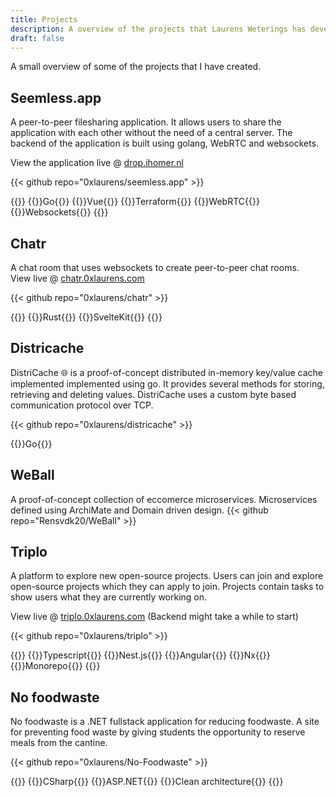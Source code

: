 ```yaml
---
title: Projects
description: A overview of the projects that Laurens Weterings has developed.
draft: false
---
```


A small overview of some of the projects that I have created.

## Seemless.app


A peer-to-peer filesharing application. It allows users to share the application with each other without the need of a central server. The backend of the application is built using golang, WebRTC and websockets.

View the application live @ [drop.ihomer.nl](https://drop.ihomer.nl)

{{< github repo="0xlaurens/seemless.app" >}}

{{<keywordList>}}
{{<keyword>}}Go{{</keyword>}}
{{<keyword>}}Vue{{</keyword>}}
{{<keyword>}}Terraform{{</keyword>}}
{{<keyword>}}WebRTC{{</keyword>}}
{{<keyword>}}Websockets{{</keyword>}}
{{</keywordList>}}

## Chatr
A chat room that uses websockets to create peer-to-peer chat rooms.  
View live @ [chatr.0xlaurens.com](https://chatr.0xlaurens.com)

{{< github repo="0xlaurens/chatr" >}}

{{<keywordList>}}
{{<keyword>}}Rust{{</keyword>}}
{{<keyword>}}SvelteKit{{</keyword>}}
{{</keywordList>}}

## Districache
DistriCache 🌐 is a proof-of-concept distributed in-memory key/value cache implemented implemented using go. It provides several methods for storing, retrieving and deleting values. DistriCache uses a custom byte based communication protocol over TCP.

{{< github repo="0xlaurens/districache" >}}

{{<keyword>}}Go{{</keyword>}}

## WeBall
A proof-of-concept collection of eccomerce microservices. Microservices defined using ArchiMate and Domain driven design.
{{< github repo="Rensvdk20/WeBall" >}}


## Triplo
A platform to explore new open-source projects. Users can join and explore open-source projects which they can apply to join. Projects contain tasks to show users what they are currently working on. 

View live @ [triplo.0xlaurens.com](https://triplo.0xlaurens.com) (Backend might take a while to start)

{{< github repo="0xlaurens/triplo" >}}

{{<keywordList>}}
{{<keyword>}}Typescript{{</keyword>}}
{{<keyword>}}Nest.js{{</keyword>}}
{{<keyword>}}Angular{{</keyword>}}
{{<keyword>}}Nx{{</keyword>}}
{{<keyword>}}Monorepo{{</keyword>}}
{{</keywordList>}}

## No foodwaste
No foodwaste is a .NET fullstack application for reducing foodwaste. A site for preventing food waste by giving students the opportunity to reserve meals from the cantine.

{{< github repo="0xlaurens/No-Foodwaste" >}}

{{<keywordList>}}
{{<keyword>}}CSharp{{</keyword>}}
{{<keyword>}}ASP.NET{{</keyword>}}
{{<keyword>}}Clean architecture{{</keyword>}}
{{</keywordList>}}



